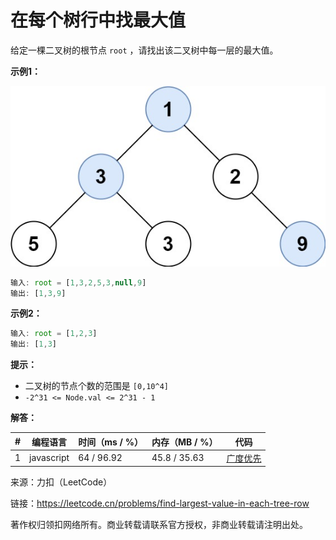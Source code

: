 # 在每个树行中找最大值

给定一棵二叉树的根节点 `root` ，请找出该二叉树中每一层的最大值。

**示例1：**

![示例1](./eg1.jpg)

``` javascript
输入: root = [1,3,2,5,3,null,9]
输出: [1,3,9]
```

**示例2：**

``` javascript
输入: root = [1,2,3]
输出: [1,3]
```

**提示：**

- 二叉树的节点个数的范围是 `[0,10^4]`
- `-2^31 <= Node.val <= 2^31 - 1`

**解答：**

**#**|**编程语言**|**时间（ms / %）**|**内存（MB / %）**|**代码**
--|--|--|--|--
1|javascript|64 / 96.92|45.8 / 35.63|[广度优先](./javascript/ac_v1.js)

来源：力扣（LeetCode）

链接：https://leetcode.cn/problems/find-largest-value-in-each-tree-row

著作权归领扣网络所有。商业转载请联系官方授权，非商业转载请注明出处。
